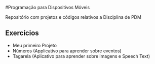 #Programação para Dispositivos Móveis

Repositório com projetos e códigos relativos a Disciplina de PDM

## Exercícios
- Meu primeiro Projeto
- Números (Applicativo para aprender sobre eventos)
- Tagarela (Aplicativo para aprender sobre imagens e Speech Text)
